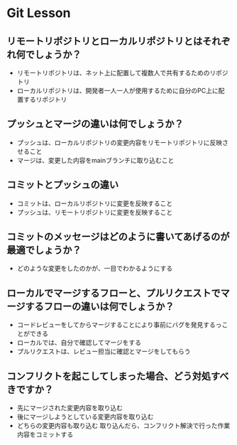 # Git Lesson

## リモートリポジトリとローカルリポジトリとはそれぞれ何でしょうか？
* リモートリポジトリは、ネット上に配置して複数人で共有するためのリポジトリ
* ローカルリポジトリは、開発者一人一人が使用するために自分のPC上に配置するリポジトリ


## プッシュとマージの違いは何でしょうか？
* プッシュは、ローカルリポジトリの変更内容をリモートリポジトリに反映させること
* マージは、変更した内容をmainブランチに取り込むこと


## コミットとプッシュの違い
* コミットは、ローカルリポジトリに変更を反映すること
* プッシュは、リモートリポジトリに変更を反映すること


## コミットのメッセージはどのように書いてあげるのが最適でしょうか？
* どのような変更をしたのかが、一目でわかるようにする

## ローカルでマージするフローと、プルリクエストでマージするフローの違いは何でしょうか？
* コードレビューをしてからマージすることにより事前にバグを発見するっことができる
* ローカルでは、自分で確認してマージをする
* プルリクエストは、レビュー担当に確認とマージをしてもらう


## コンフリクトを起こしてしまった場合、どう対処すべきですか？
* 先にマージされた変更内容を取り込む
* 後にマージしようとしている変更内容を取り込む
* どちらの変更内容も取り込む
取り込んだら、コンフリクト解決で行った作業内容をコミットする
